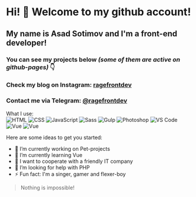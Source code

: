 # Hi! 👋 Welcome to my github account!

## My name is **Asad Sotimov** and I'm a **front-end developer**!

### You can see my projects below *(some of them are active on github-pages)* 👇

### Check my blog on Instagram: [ragefrontdev](https://www.instagram.com/ragefrontdev/)

### Contact me via Telegram: [@ragefrontdev](https://t.me/ragefrontdev)

What I use: </br>
![HTML](https://img.shields.io/badge/-HTML-090909?style=for-the-badge&logo=html5)
![CSS](https://img.shields.io/badge/-HTML-090909?style=for-the-badge&logo=css3)
![JavaScript](https://img.shields.io/badge/-HTML-090909?style=for-the-badge&logo=javascript)
![Sass](https://img.shields.io/badge/-HTML-090909?style=for-the-badge&logo=sass)
![Gulp](https://img.shields.io/badge/-HTML-090909?style=for-the-badge&logo=gulp)
![Photoshop](https://img.shields.io/badge/-HTML-090909?style=for-the-badge&logo=adobe-photoshop)
![VS Code](https://img.shields.io/badge/-HTML-090909?style=for-the-badge&logo=visual-studio-code)
![Vue](https://img.shields.io/badge/-HTML-090909?style=for-the-badge&logo=vue.js)
![Vue](https://img.shields.io/badge/-HTML-090909?style=for-the-badge&logo=vue.js)


Here are some ideas to get you started:

- 🔭 I’m currently working on Pet-projects
- 🌱 I’m currently learning Vue
- 👯 I want to cooperate with a friendly IT company
- 🤔 I’m looking for help with PHP
- ⚡ Fun fact: I'm a singer, gamer and flexer-boy

> Nothing is impossible!
